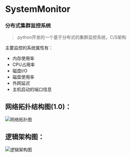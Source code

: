 # SystemMonitor
### 分布式集群监控系统
> python开发的一个基于分布式的集群监控系统，C/S架构

主要监控的系统属性有：
   - 内存使用率
   - CPU占用率
   - 磁盘I/O
   - 磁盘使用率
   - 外网延迟
   - 主机启动的端口信息
   
## 网络拓扑结构图(1.0)：
![网络拓扑图](https://github.com/dreamer2018/SystemMonitor/blob/master/Document/%E7%BD%91%E7%BB%9C%E6%8B%93%E6%89%91%E6%9E%B6%E6%9E%84-1.0%E7%89%88.png)

## 逻辑架构图：
![逻辑架构图](https://github.com/dreamer2018/SystemMonitor/blob/master/Document/%E9%80%BB%E8%BE%91%E6%9E%B6%E6%9E%84%E5%9B%BE-1.0.png)


